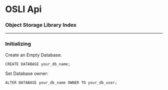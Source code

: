 # OSLI Api
### Object Storage Library Index
___
### Initializing
Create an Empty Database:
```
CREATE DATABASE your_db_name;
```
Set Database owner:
```
ALTER DATABASE your_db_name OWNER TO your_db_user;
```
